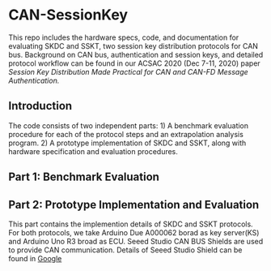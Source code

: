 # CAN-SessionKey
This repo includes the hardware specs, code, and documentation for evaluating SKDC and SSKT, two session key distribution protocols for CAN bus. Background on CAN bus, authentication and session keys, and detailed protocol workflow can be found in our ACSAC 2020 (Dec 7-11, 2020) paper <em>Session Key Distribution Made Practical for CAN and CAN-FD Message Authentication.</em>

## Introduction
The code consists of two independent parts: 1) A benchmark evaluation procedure for each of the protocol steps and an extrapolation analysis program. 2) A prototype implementation of SKDC and SSKT, along with hardware specification and evaluation procedures.

## Part 1: Benchmark Evaluation

## Part 2: Prototype Implementation and Evaluation
This part contains the implemention details of SKDC and SSKT protocols. For both protocols, we take Arduino Due A000062 borad as key server(KS) and Arduino Uno R3 broad as ECU. Seeed Studio CAN BUS Shields are used to provide CAN communication. Details of Seeed Studio Shield can be found in [Google](http://www.google.com/)



